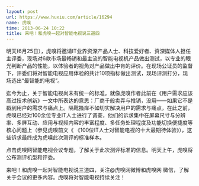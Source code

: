 ```yaml
---
layout: post
url: https://www.huxiu.com/article/16294
name: 虎嗅
time: 2013-06-24 10:22
title: 来吧！和虎嗅一起对智能电视说三道四
---
```

明天(6月25日），虎嗅将邀请IT业界资深产品人士、科技爱好者、资深媒体人担任主评委，现场对6款市场最畅销和最主流的智能电视机产品做出测试，以专业的眼光判断产品的性能，以体验者的视角对产品做出中肯的评价。在现场公证员的监督下，评委们将对智能电视应用体验的共计10项指标做出测试，现场评测打分，现场选出“最智能的电视”。

迄今为止，关于智能电视尚未有统一的标准。就像虎嗅作者此前在《用户需求应该高过技术创新》一文中所表达的意思：厂商千般卖弄与推销，没用——如果它不是戳到用户的需求与痛点上。隔靴搔痒不如切实解决用户的需求与痛点，在此之前，虎嗅已经对100余位专业IT人士进行了调查，他们的诉求集中在屏幕尺寸与分辨率、多屏互动、应用与视频内容的丰富程度、多任务处理程度及功能切换便捷度等核心问题上（参见虎嗅前文《 《100位IT人士对智能电视的十大最期待体验》），这些诉求最终成为虎嗅此次测评的标准样本。

点击虎嗅网智能电视会议专题，了解关于此次测评标准的信息。明天上午，虎嗅将公布测评机型和评委。

来吧！和虎嗅一起对智能电视说三道四，关注@虎嗅网微博和虎嗅网 微信，了解关于会议的更多内容。虎嗅将对智能电视持续关注！

